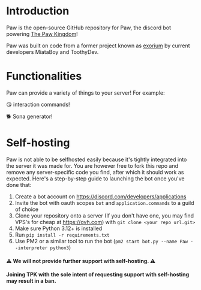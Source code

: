 # Introduction

Paw is the open-source GitHub repository for Paw, the discord bot powering [The Paw Kingdom](https://discord.gg/tpk)!

Paw was built on code from a former project known as [exorium](https://github.com/MiataBoy/exorium) by current developers MiataBoy and ToothyDev.

# Functionalities
Paw can provide a variety of things to your server! For example:

😘 interaction commands!

🐕 Sona generator!

# Self-hosting

Paw is not able to be selfhosted easily because it's tightly integrated into the server it was made for.
You are however free to fork this repo and remove any server-specific code you find, after which it should work as
expected.
Here's a step-by-step guide to launching the bot once you've done that:

1. Create a bot account on https://discord.com/developers/applications
2. Invite the bot with oauth scopes `bot` and `application.commands` to a guild of choice
3. Clone your repository onto a server (If you don't have one, you may find VPS's for cheap at https://ovh.com) with
   `git clone <your repo url.git>`
4. Make sure Python 3.12+ is installed
5. Run `pip install -r requirements.txt`
6. Use PM2 or a similar tool to run the bot (`pm2 start bot.py --name Paw --interpreter python3`)

#### ⚠ **We will not provide further support with self-hosting.** ⚠
**Joining TPK with the sole intent of requesting support with self-hosting may result in a ban.**
